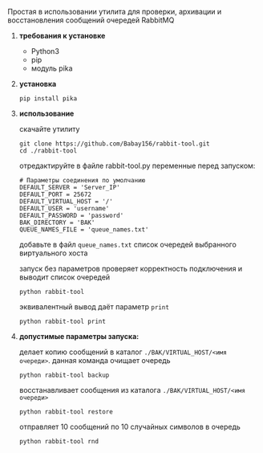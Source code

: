 Простая в использовании утилита для проверки, архивации и восстановления сообщений очередей RabbitMQ

1. **требования к установке**
    - Python3
    - pip
    - модуль pika

2. **установка**
    ```
    pip install pika
    ```
3. **использование**

   скачайте утилиту
    ```
    git clone https://github.com/Babay156/rabbit-tool.git
    cd ./rabbit-tool
    ```
    отредактируйте в файле rabbit-tool.py переменные перед запуском:
    ```
    # Параметры соединения по умолчанию
    DEFAULT_SERVER = 'Server_IP'
    DEFAULT_PORT = 25672
    DEFAULT_VIRTUAL_HOST = '/'
    DEFAULT_USER = 'username'
    DEFAULT_PASSWORD = 'password'
    BAK_DIRECTORY = 'BAK'
    QUEUE_NAMES_FILE = 'queue_names.txt'
    ```
    добавьте в файл `queue_names.txt` список очередей выбранного виртуального хоста

    запуск без параметров проверяет корректность подключения и выводит список очередей
    ```
    python rabbit-tool
    ```
    эквивалентный вывод даёт параметр `print`
    ```
    python rabbit-tool print
    ```
5. **допустимые параметры запуска:**

    делает копию сообщений в каталог `./BAK/VIRTUAL_HOST/<имя очереди>`. данная команда очищает очередь
    ```
    python rabbit-tool backup
    ```
    восстанавливает сообщения из каталога `./BAK/VIRTUAL_HOST/<имя очереди>`
    ```
    python rabbit-tool restore
    ```
    отправляет 10 сообщений по 10 случайных символов в очередь
    ```
    python rabbit-tool rnd
    ```
